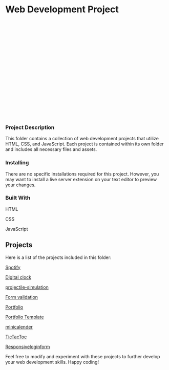 <h1>Web Development Project</h1>

<div style="background-image: url('https://www.codingnepalweb.com/wp-content/uploads/2022/09/10-best-beginner-to-intermediate-js-projec-fix.jpg'); background-size: cover; background-position: center; height: 300px;"></div>

<h3>Project Description</h3>
This folder contains a collection of web development projects that utilize HTML, CSS, and JavaScript. Each project is contained within its own folder and includes all necessary files and assets.

<h3>Installing</h3>
There are no specific installations required for this project. However, you may want to install a live server extension on your text editor to preview your changes.

<h3>Built With</h3>

HTML

CSS

JavaScript

<h2>Projects</h2>

Here is a list of the projects included in this folder:

[Spotify](https://apsarabiswokarma.github.io/webDev-projects/spotify)

[Digital clock](https://apsarabiswokarma.github.io/webDev-projects/clock)

[projectile-simulation](https://apsarabiswokarma.github.io/webDev-projects/Projectile-simulation)

[Form validation](https://apsarabiswokarma.github.io/webDev-projects/formValidation)

[Portfolio](https://apsarabiswokarma.github.io/webDev-projects/portfolio)

[Portfolio Template](https://apsarabiswokarma.github.io/webDev-projects/portfolioTemplate)

[minicalender](https://apsarabiswokarma.github.io/webDev-projects/miniCalender)

[TicTacToe](https://apsarabiswokarma.github.io/webDev-projects/tictactoe)

[Responsiveloginform](https://apsarabiswokarma.github.io/webDev-projects/basic%20of%20form)



Feel free to modify and experiment with these projects to further develop your web development skills. Happy coding!







